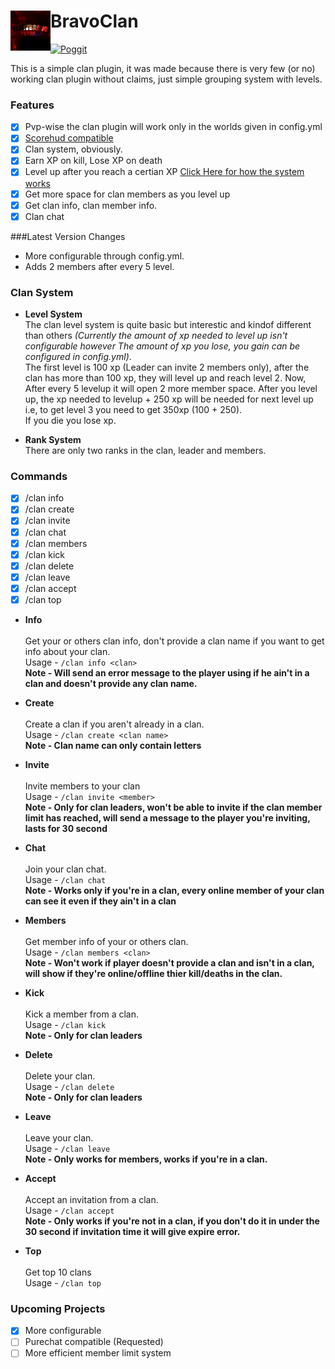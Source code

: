 # BravoClan<img src="https://raw.githubusercontent.com/Itzdvbravo/BravoClan/master/icon.png" height="64" width="64" align="left"></img>

[![Poggit](https://poggit.pmmp.io/shield.state/BravoClan)](https://poggit.pmmp.io/p/BravoClan)

This is a simple clan plugin, it was made because there is very few (or no) working clan plugin without claims, just simple grouping system with levels.

### Features
- [x] Pvp-wise the clan plugin will work only in the worlds given in config.yml
- [x] [Scorehud compatible](https://github.com/JackMD/ScoreHud-Addons)
- [x] Clan system, obviously.
- [x] Earn XP on kill, Lose XP on death
- [x] Level up after you reach a certian XP [Click Here for how the system works](https://github.com/Itzdvbravo/BravoClan/blob/master/README.md#clan-system)
- [x] Get more space for clan members as you level up
- [x] Get clan info, clan member info.
- [x] Clan chat

###Latest Version Changes  
- More configurable through config.yml.  
- Adds 2 members after every 5 level.  

### Clan System

- **Level System**  
The clan level system is quite basic but interestic and kindof different than others _(Currently the amount of xp needed to level up isn't configurable however The amount of xp you lose, you gain can be configured in config.yml)_.  
The first level is 100 xp (Leader can invite 2 members only), after the clan has more than 100 xp, they will level up and reach level 2.
Now, After every 5 levelup it will open 2 more member space. After you level up, the xp needed to levelup + 250 xp will be needed for next level up i.e, to get level 3 you need to get 350xp (100 + 250).  
If you die you lose xp.

- **Rank System**  
There are only two ranks in the clan, leader and members.  

### Commands
- [x] /clan info
- [x] /clan create
- [x] /clan invite
- [x] /clan chat
- [x] /clan members
- [x] /clan kick
- [x] /clan delete
- [x] /clan leave
- [x] /clan accept
- [x] /clan top

- **Info**<br>  
Get your or others clan info, don't provide a clan name if you want to get info about your clan.  
Usage - `/clan info <clan>`  
**Note - Will send an error message to the player using if he ain't in a clan and doesn't provide any clan name.**  

- **Create**<br>  
Create a clan if you aren't already in a clan.  
Usage - `/clan create <clan name>`  
**Note - Clan name can only contain letters**    

- **Invite**<br>  
Invite members to your clan  
Usage - `/clan invite <member>`  
**Note - Only for clan leaders, won't be able to invite if the clan member limit has reached, will send a message to the player you're inviting, lasts for 30 second**  

- **Chat**<br>  
Join your clan chat.  
Usage - `/clan chat`  
**Note - Works only if you're in a clan, every online member of your clan can see it even if they ain't in a clan**  

- **Members**<br>  
Get member info of your or others clan.  
Usage - `/clan members <clan>`  
**Note - Won't work if player doesn't provide a clan and isn't in a clan, will show if they're online/offline thier kill/deaths in the clan.**  

- **Kick**<br>  
Kick a member from a clan.  
Usage - `/clan kick`  
**Note - Only for clan leaders**  

- **Delete**<br>  
Delete your clan.  
Usage - `/clan delete`  
**Note - Only for clan leaders**  

- **Leave**<br>  
Leave your clan.  
Usage - `/clan leave`  
**Note - Only works for members, works if you're in a clan.**  

- **Accept**<br>  
Accept an invitation from a clan.  
Usage - `/clan accept`  
**Note - Only works if you're not in a clan, if you don't do it in under the 30 second if invitation time it will give expire error.**  

- **Top**<br>   
Get top 10 clans  
Usage - `/clan top`  

### Upcoming Projects
- [x] More configurable
- [ ] Purechat compatible (Requested)
- [ ] More efficient member limit system 
